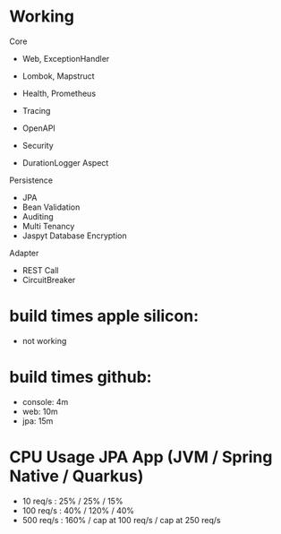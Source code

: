 # Working
Core
- Web, ExceptionHandler
- Lombok, Mapstruct

- Health, Prometheus
- Tracing
- OpenAPI

- Security

- DurationLogger Aspect
         
Persistence
- JPA
- Bean Validation
- Auditing 
- Multi Tenancy 
- Jaspyt Database Encryption

Adapter
- REST Call
- CircuitBreaker


# build times apple silicon:
- not working

# build times github:
- console: 4m
- web: 10m
- jpa: 15m

# CPU Usage JPA App (JVM / Spring Native / Quarkus)
- 10 req/s  : 25% / 25% / 15% 
- 100 req/s : 40% / 120% / 40% 
- 500 req/s : 160% / cap at 100 req/s / cap at 250 req/s
